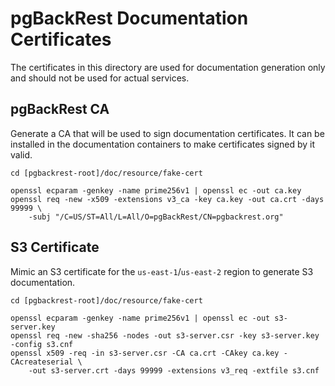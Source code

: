 # pgBackRest Documentation Certificates

The certificates in this directory are used for documentation generation only and should not be used for actual services.

## pgBackRest CA

Generate a CA that will be used to sign documentation certificates.  It can be installed in the documentation containers to make certificates signed by it valid.

```
cd [pgbackrest-root]/doc/resource/fake-cert

openssl ecparam -genkey -name prime256v1 | openssl ec -out ca.key
openssl req -new -x509 -extensions v3_ca -key ca.key -out ca.crt -days 99999 \
    -subj "/C=US/ST=All/L=All/O=pgBackRest/CN=pgbackrest.org"
```

## S3 Certificate

Mimic an S3 certificate for the `us-east-1`/`us-east-2` region to generate S3 documentation.

```
cd [pgbackrest-root]/doc/resource/fake-cert

openssl ecparam -genkey -name prime256v1 | openssl ec -out s3-server.key
openssl req -new -sha256 -nodes -out s3-server.csr -key s3-server.key -config s3.cnf
openssl x509 -req -in s3-server.csr -CA ca.crt -CAkey ca.key -CAcreateserial \
    -out s3-server.crt -days 99999 -extensions v3_req -extfile s3.cnf
```
